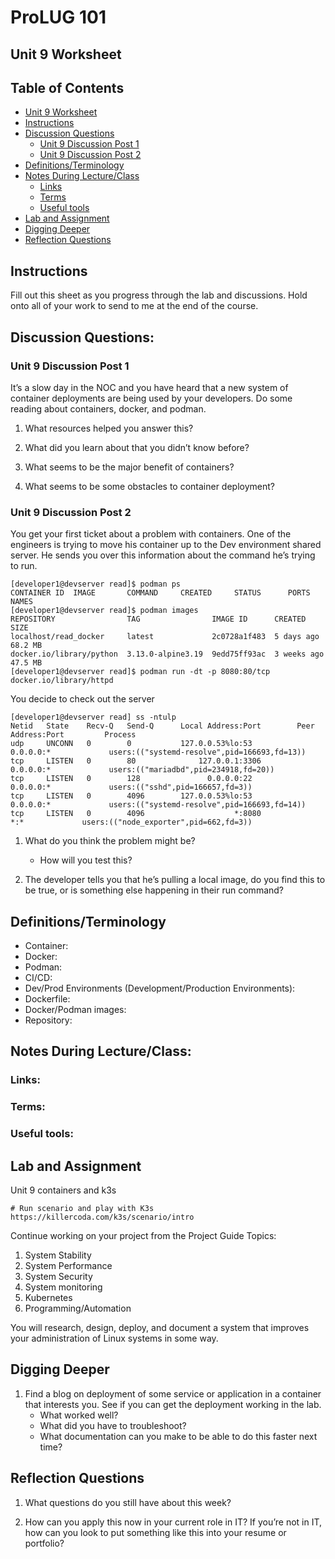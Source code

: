 # ProLUG 101
## Unit 9 Worksheet

## Table of Contents
* [Unit 9 Worksheet](#unit-9-worksheet) 
* [Instructions](#instructions) 
* [Discussion Questions](#discussion-questions) 
    * [Unit 9 Discussion Post 1](#unit-9-discussion-post-1) 
    * [Unit 9 Discussion Post 2](#unit-9-discussion-post-2) 
* [Definitions/Terminology](#definitionsterminology) 
* [Notes During Lecture/Class](#notes-during-lectureclass) 
    * [Links](#links) 
    * [Terms](#terms) 
    * [Useful tools](#useful-tools) 
* [Lab and Assignment](#lab-and-assignment) 
* [Digging Deeper](#digging-deeper) 
* [Reflection Questions](#reflection-questions) 

## Instructions
Fill out this sheet as you progress through the lab and discussions. Hold onto all of your work to send to me at the end of the course.

## Discussion Questions:

### Unit 9 Discussion Post 1
It’s a slow day in the NOC and you have heard that a new system of container deployments are being used by your developers. Do some reading about containers, docker, and podman.
1.	What resources helped you answer this?

2.	What did you learn about that you didn’t know before?

3.	What seems to be the major benefit of containers?

4.	What seems to be some obstacles to container deployment?


### Unit 9 Discussion Post 2
You get your first ticket about a problem with containers. One of the engineers is trying to move his container up to the Dev environment shared server. He sends you over this information about the command he’s trying to run.

```plaintext
[developer1@devserver read]$ podman ps
CONTAINER ID  IMAGE       COMMAND     CREATED     STATUS      PORTS       NAMES
[developer1@devserver read]$ podman images
REPOSITORY                TAG                IMAGE ID      CREATED      SIZE
localhost/read_docker     latest             2c0728a1f483  5 days ago   68.2 MB
docker.io/library/python  3.13.0-alpine3.19  9edd75ff93ac  3 weeks ago  47.5 MB
[developer1@devserver read]$ podman run -dt -p 8080:80/tcp docker.io/library/httpd
```

You decide to check out the server 
```plaintext
[developer1@devserver read] ss -ntulp
Netid   State    Recv-Q   Send-Q      Local Address:Port        Peer Address:Port         Process
udp     UNCONN   0        0           127.0.0.53%lo:53               0.0.0.0:*             users:(("systemd-resolve",pid=166693,fd=13))
tcp     LISTEN   0        80              127.0.0.1:3306             0.0.0.0:*             users:(("mariadbd",pid=234918,fd=20))
tcp     LISTEN   0        128               0.0.0.0:22               0.0.0.0:*             users:(("sshd",pid=166657,fd=3))
tcp     LISTEN   0        4096        127.0.0.53%lo:53               0.0.0.0:*             users:(("systemd-resolve",pid=166693,fd=14))
tcp     LISTEN   0        4096                    *:8080                   *:*             users:(("node_exporter",pid=662,fd=3))
```

1.	What do you think the problem might be?
    - How will you test this?

2.	The developer tells you that he’s pulling a local image, do you find this to be true, or is something else happening in their run command?


## Definitions/Terminology
- Container:
- Docker:
- Podman:
- CI/CD:
- Dev/Prod Environments (Development/Production Environments):
- Dockerfile:
- Docker/Podman images:
- Repository:


## Notes During Lecture/Class:

### Links:

### Terms:

### Useful tools:


## Lab and Assignment
Unit 9 containers and k3s
```http
# Run scenario and play with K3s
https://killercoda.com/k3s/scenario/intro   
```

Continue working on your project from the Project Guide
		Topics:
1.	System Stability
2.	System Performance
3.	System Security
4.	System monitoring
5.	Kubernetes
6.	Programming/Automation

You will research, design, deploy, and document a system that improves your administration of Linux systems in some way.

## Digging Deeper
1.	Find a blog on deployment of some service or application in a container that interests you. See if you can get the deployment working in the lab.
    - What worked well?
    - What did you have to troubleshoot?
    - What documentation can you make to be able to do this faster next time?

## Reflection Questions
1.	What questions do you still have about this week?

2.	How can you apply this now in your current role in IT? If you’re not in IT, how can you look to put something like this into your resume or portfolio?
 
